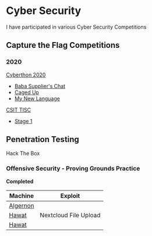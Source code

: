 # Cyber Security

I have participated in various Cyber Security Competitions

## Capture the Flag Competitions

### 2020

[Cyberthon 2020](Cyber%20Security/Capture%20the%20Flag%20Competitions/2020/Cyberthon%202020/Finals/)
* [Baba Supplier's Chat](Cyber%20Security/Capture%20the%20Flag%20Competitions/2020/Cyberthon%202020/Finals/Network%20Security.Baba%20Supplier's%20Chat/)
* [Caged Up](Cyber%20Security/Capture%20the%20Flag%20Competitions/2020/Cyberthon%202020/Finals/Web%20Services/Caged%20Up/)
* [My New Language](Cyber%20Security/Capture%20the%20Flag%20Competitions/2020/Cyberthon%202020/Finals/Data%20Science/My%20New%20Language/)

[CSIT TISC](Cyber%20Security/Capture%20the%20Flag%20Competitions/2020/CSIT%20The%20InfoSecurity%20Challenge/)
* [Stage 1](Cyber%20Security/Capture%20the%20Flag%20Competitions/2020/CSIT%20The%20InfoSecurity%20Challenge/STAGE%201%20What%20is%20this%20thing/)

## Penetration Testing

Hack The Box

### Offensive Security - Proving Grounds Practice

**Completed**

Machine | Exploit
-|-
[Algernon](Cyber%20Security/Penetration%20Testing%20Exercises/Offensive%20Security/Proving%20Ground%20Practices/Algernon/) |
[Hawat](Cyber%20Security/Penetration%20Testing%20Exercises/Offensive%20Security/Proving%20Ground%20Practices/Hawat/) | Nextcloud File Upload
[Hawat](Cyber%20Security/Penetration%20Testing%20Exercises/Offensive%20Security/Proving%20Ground%20Practices/Hawat/) |

